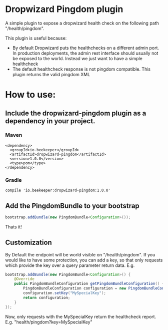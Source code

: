 # Dropwizard Pingdom plugin

A simple plugin to expose a dropwizard health check on the following path "/health/pingdom".

This plugin is useful because:
* By default Dropwizard puts the healthchecks on a different admin port. In production deployments, the admin rest interface should usually not be exposed to the world. Instead we just want to have a simple healthcheck
* The default healthcheck response is not pingdom compatible. This plugin returns the valid pingdom XML

# How to use:

## Include the dropwizard-pingdom plugin as a dependency in your project.

### Maven
```
<dependency>
  <groupId>io.beekeeper</groupId>
  <artifactId>dropwizard-pingdom</artifactId>
  <version>1.0.0</version>
  <type>pom</type>
</dependency>
```

### Gradle
```
compile 'io.beekeeper:dropwizard-pingdom:1.0.0'
```

## Add the PingdomBundle to your bootstrap

```java
bootstrap.addBundle(new PingdomBundle<Configuration>());
```


Thats it!

## Customization
By Default the endpoint will be world visible on "/health/pingdom". If you would like to have some protection, you can add a key, so that only requests which provide the key over a query parameter return data. E.g.

```java
bootstrap.addBundle(new PingdomBundle<Configuration>() {
    @Override
    public PingdomBundleConfiguration getPingdomBundleConfiguration() {
        PingdomBundleConfiguration configuration = new PingdomBundleConfiguration();
        configuration.setKey("MySpecialKey");
        return configuration;
    }
});
```

Now, only requests with the MySpecialKey return the healthcheck report. E.g. "health/pingdom?key=MySpecialKey"
